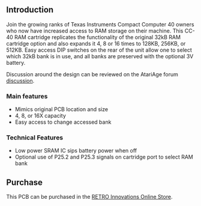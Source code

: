 ## Introduction

Join the growing ranks of Texas Instruments Compact Computer 40 owners who now have increased access to RAM storage on their machine. This CC-40 RAM cartridge replicates the functionality of the original 32kB RAM cartridge option and also expands it 4, 8 or 16 times to  128KB, 256KB, or 512KB.  Easy access DIP switches on the rear of the unit allow one to select which 32kB bank is in use, and all banks are preserved with the optional 3V battery.

Discussion around the design can be reviewed on the AtariAge forum [discussion](https://atariage.com/forums/topic/255728-the-compact-computer-40-cc40/). 

### Main features

- Mimics original PCB location and size
- 4, 8, or 16X capacity
- Easy access to change accessed bank

### Technical Features

- Low power SRAM IC sips battery power when off
- Optional use of P25.2 and P25.3 signals on cartridge port to select RAM bank

## Purchase

This PCB can be purchased in the [RETRO Innovations Online Store](http://store.go4retro.com/ti-compact-computer-40-prototype-boards/).

